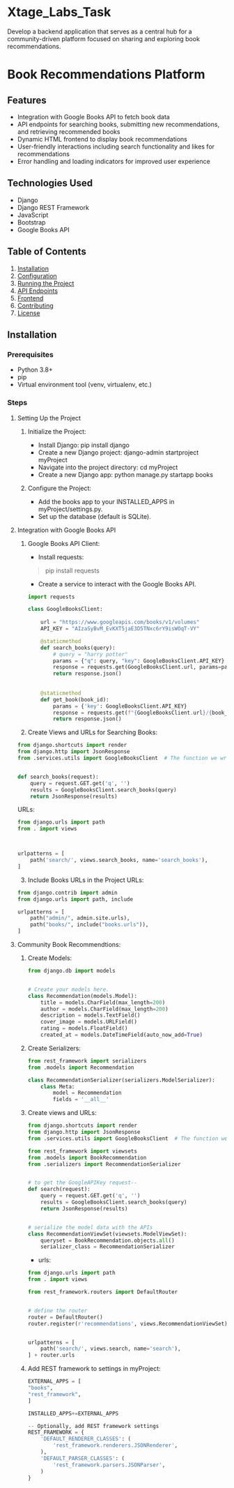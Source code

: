 # Xtage_Labs_Task
 Develop a backend application that serves as a central hub for a  community-driven platform focused on sharing and exploring book recommendations.

# Book Recommendations Platform


## Features

- Integration with Google Books API to fetch book data
- API endpoints for searching books, submitting new recommendations, and retrieving recommended books
- Dynamic HTML frontend to display book recommendations
- User-friendly interactions including search functionality and likes for recommendations
- Error handling and loading indicators for improved user experience


## Technologies Used

- Django
- Django REST Framework
- JavaScript
- Bootstrap
- Google Books API

## Table of Contents

1. [Installation](#installation)
2. [Configuration](#configuration)
3. [Running the Project](#running-the-project)
4. [API Endpoints](#api-endpoints)
5. [Frontend](#frontend)
6. [Contributing](#contributing)
7. [License](#license)

## Installation

### Prerequisites

- Python 3.8+
- pip
- Virtual environment tool (venv, virtualenv, etc.)

### Steps

1. Setting Up the Project
    1. Initialize the Project:

        - Install Django: pip install django
        - Create a new Django project: django-admin startproject myProject
        - Navigate into the project directory: cd myProject
        - Create a new Django app: python manage.py startapp books

    2. Configure the Project:

        - Add the books app to your INSTALLED_APPS in myProject/settings.py.
        - Set up the database (default is SQLite).


2. Integration with Google Books API
    1. Google Books API Client:
        - Install requests: 
        > pip install requests
        - Create a service to interact with the Google Books API.

        ```python 
        import requests

        class GoogleBooksClient:
            
            url = "https://www.googleapis.com/books/v1/volumes"
            API_KEY = "AIzaSyBvM_EvKXT5jaE3D5TNxc6rY9isWOqT-VY"

            @staticmethod
            def search_books(query):
                # query = "harry potter"
                params = {"q": query, "key": GoogleBooksClient.API_KEY}
                response = requests.get(GoogleBooksClient.url, params=params)
                return response.json()
            
            
            @staticmethod
            def get_book(book_id):
                params = {'key': GoogleBooksClient.API_KEY}
                response = requests.get(f"{GoogleBooksClient.url}/{book_id},", params=params)
                return response.json()
        ```

    2. Create Views and URLs for Searching Books:

    ```python
    from django.shortcuts import render
    from django.http import JsonResponse
    from .services.utils import GoogleBooksClient  # The function we wrote earlier


    def search_books(request):
        query = request.GET.get('q', '')
        results = GoogleBooksClient.search_books(query)
        return JsonResponse(results)
    ```

    URLs:

    ```python
    from django.urls import path
    from . import views



    urlpatterns = [
        path('search/', views.search_books, name='search_books'),
    ]
    ```
    3. Include Books URLs in the Project URLs:

    ```python
    from django.contrib import admin
    from django.urls import path, include

    urlpatterns = [
        path("admin/", admin.site.urls),
        path("books/", include("books.urls")),
    ]
    ```

3. Community Book Recommendtions:
    1. Create Models:

        ```python
        from django.db import models


        # Create your models here.
        class Recommendation(models.Model):
            title = models.CharField(max_length=200)
            author = models.CharField(max_length=200)
            description = models.TextField()
            cover_image = models.URLField()
            rating = models.FloatField()
            created_at = models.DateTimeField(auto_now_add=True)

        ```

    2. Create Serializers:

        ```python
        from rest_framework import serializers
        from .models import Recommendation

        class RecommendationSerializer(serializers.ModelSerializer):
            class Meta:
                model = Recommendation
                fields = '__all__'
        ```

    3. Create views and URLs:

        ```python
        from django.shortcuts import render
        from django.http import JsonResponse
        from .services.utils import GoogleBooksClient  # The function we wrote earlier

        from rest_framework import viewsets
        from .models import BookRecommendation
        from .serializers import RecommendationSerializer


        # to get the GoogleAPIKey request--
        def search(request):
            query = request.GET.get('q', '')
            results = GoogleBooksClient.search_books(query)
            return JsonResponse(results)


        # serialize the model data with the APIs
        class RecommendationViewSet(viewsets.ModelViewSet):
            queryset = BookRecommendation.objects.all()
            serializer_class = RecommendationSerializer
        ```
        - urls:
        ```python
        from django.urls import path
        from . import views

        from rest_framework.routers import DefaultRouter


        # define the router
        router = DefaultRouter()
        router.register(r'recommendations', views.RecommendationViewSet)


        urlpatterns = [
            path('search/', views.search, name='search'),
        ] + router.urls
        ```

    4. Add REST framework to settings in myProject:

        ```python
        EXTERNAL_APPS = [
        "books",
        "rest_framework",
        ]

        INSTALLED_APPS+=EXTERNAL_APPS

        -- Optionally, add REST framework settings
        REST_FRAMEWORK = {
            'DEFAULT_RENDERER_CLASSES': (
                'rest_framework.renderers.JSONRenderer',
            ),
            'DEFAULT_PARSER_CLASSES': (
                'rest_framework.parsers.JSONParser',
            )
        }
        ```
